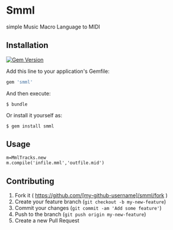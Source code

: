 # Smml

simple Music Macro Language to MIDI

## Installation


[![Gem Version](https://badge.fury.io/rb/smml.svg)](http://badge.fury.io/rb/smml)

Add this line to your application's Gemfile:

```ruby
gem 'smml'
```

And then execute:

    $ bundle

Or install it yourself as:

    $ gem install smml

## Usage

    m=MmlTracks.new
    m.compile('infile.mml','outfile.mid')

## Contributing

1. Fork it ( https://github.com/[my-github-username]/smml/fork )
2. Create your feature branch (`git checkout -b my-new-feature`)
3. Commit your changes (`git commit -am 'Add some feature'`)
4. Push to the branch (`git push origin my-new-feature`)
5. Create a new Pull Request
